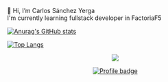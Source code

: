 👋 Hi, I’m Carlos Sánchez Yerga
  <br>
I'm currently learning fullstack developer in FactoriaF5

[![Anurag's GitHub stats](https://github-readme-stats.vercel.app/api?username=holapueblodev&count_private=true&show_icons=true&theme=dark&gh-dark-mode-only&bg_color=00000000)](https://github.com/anuraghazra/github-readme-stats)



[![Top Langs](https://github-readme-stats.vercel.app/api/top-langs/?username=holapueblodev&layout=compact&theme=dark&gh-dark-mode-only&bg_color=00000000)](https://github.com/anuraghazra/github-readme-stats)


<p dir="auto" align="center" >
  <a href="https://www.codewars.com/about">
    <img align="center" src="https://www.codewars.com/packs/assets/logo-square-red-big.c74ae0e7.png">
  </a>
</p>


<p dir="auto" align="center">
  <a href="https://www.codewars.com/users/CarlosSanchezYerga" rel="nofollow">
    <img src="https://www.codewars.com/users/CarlosSanchezYerga/badges/large" alt="Profile badge" data-canonical-         src="https://www.codewars.com/users/CarlosSanchezYerga/badges/large" style="max-width: 100%;">
  </a>
</p>
<!---
Holapueblodev/Holapueblodev is a ✨ special ✨ repository because its `README.md` (this file) appears on your GitHub profile.
You can click the Preview link to take a look at your changes.
--->
